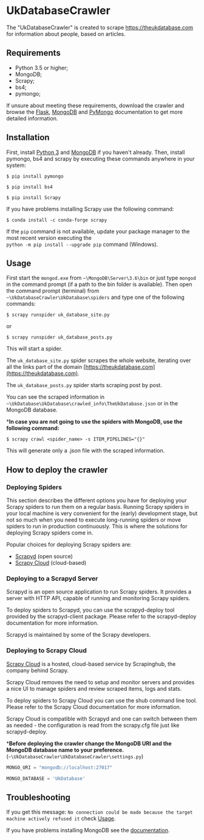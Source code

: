 UkDatabaseCrawler
=================

The "UkDatabaseCrawler" is created to scrape https://theukdatabase.com for information about people, based on articles.

## Requirements


  * Python 3.5 or higher;
  * MongoDB;
  * Scrapy;
  * bs4;
  * pymongo;
  
If unsure about meeting these requirements, download the crawler and
browse the [Flask](http://flask.pocoo.org/docs/0.12), 
[MongoDB](https://docs.mongodb.com) and 
[PyMongo](https://api.mongodb.com/python/current)
documentation to get more detailed information.

## Installation


First, install [Python 3](https://www.python.org) and [MongoDB](https://www.mongodb.com)
if you haven't already. Then, install pymongo, bs4 and scrapy by executing
these commands anywhere in your system:


```terminal
$ pip install pymongo
```

```terminal
$ pip install bs4
```

```terminal
$ pip install Scrapy
```

If you have problems installing Scrapy use the following command: 

```terminal
$ conda install -c conda-forge scrapy
```

If the `pip` command is not available, update your package manager to the
most recent version executing the  
`python -m pip install --upgrade pip` command (Windows).

## Usage

First start the `mongod.exe` from `~\MongoDB\Server\3.6\bin` or just type 
`mongod` in the command prompt (if а path to the bin folder is available).
Then open the command prompt (terminal) from `~\UkDatabaseCrawler\UkDatabase\spiders` 
and type one of the following commands:

```terminal
$ scrapy runspider uk_database_site.py
```

or

```terminal
$ scrapy runspider uk_database_posts.py
```
This will start a spider.

The `uk_database_site.py` spider scrapes the whole website, iterating
over all the links part of the domain [https://theukdatabase.com](https://theukdatabase.com).

The `uk_database_posts.py` spider starts scraping post by post.

You can see the scraped information in 
`~\UkDatabase\UkDatabase\crawled_info\TheUkDatabase.json`
or in the MongoDB database.

***In case you are not going to use the spiders with MongoDB,
use the following command:**

```terminal
$ scrapy crawl <spider_name> -s ITEM_PIPELINES="{}"
```

This will generate only a .json file with the scraped information.

## How to deploy the crawler

### Deploying Spiders

This section describes the different options you have 
for deploying your Scrapy spiders to run them on a regular 
basis. Running Scrapy spiders in your local machine is very 
convenient for the (early) development stage, but not so 
much when you need to execute long-running spiders or move 
spiders to run in production continuously. This is where 
the solutions for deploying Scrapy spiders come in.

Popular choices for deploying Scrapy spiders are:

* [Scrapyd](https://doc.scrapy.org/en/latest/topics/deploy.html#deploy-scrapyd) (open source)
* [Scrapy Cloud](https://doc.scrapy.org/en/latest/topics/deploy.html#deploy-scrapy-cloud) (cloud-based)

### Deploying to a Scrapyd Server
Scrapyd is an open source application to run Scrapy 
spiders. It provides a server with HTTP API, capable of 
running and monitoring Scrapy spiders.

To deploy spiders to Scrapyd, you can use the scrapyd-deploy 
tool provided by the scrapyd-client package. Please refer to 
the scrapyd-deploy documentation for more information.

Scrapyd is maintained by some of the Scrapy developers.

### Deploying to Scrapy Cloud
[Scrapy Cloud](https://scrapinghub.com/scrapy-cloud) is a hosted, 
cloud-based service by Scrapinghub, the company behind Scrapy.

Scrapy Cloud removes the need to setup and monitor servers and 
provides a nice UI to manage spiders and review scraped items,
logs and stats.

To deploy spiders to Scrapy Cloud you can use the shub command 
line tool. Please refer to the Scrapy Cloud documentation for 
more information.

Scrapy Cloud is compatible with Scrapyd and one can switch between 
them as needed - the configuration is read from the scrapy.cfg file 
just like scrapyd-deploy.

***Before deploying the crawler change the MongoDB URI and 
the MongoDB database name to your preference.**
(`~\UkDatabaseCrawler\UkDatabaseCrawler\settings.py`)

```python
MONGO_URI = "mongodb://localhost:27017"
```
```python
MONGO_DATABASE = 'UkDatabase'
```

Troubleshooting
---------------

If you get this message:
`No connection could be made because the target machine actively refused it`
check [Usage](#usage).

If you have problems installing MongoDB see the 
[documentation](https://docs.mongodb.com/manual/tutorial/install-mongodb-enterprise-on-windows).
